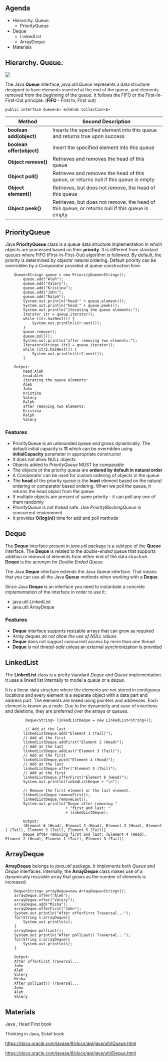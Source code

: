 
## Agenda
* Hierarchy. Queue.
  * PriorityQueue
* Deque
  * LinkedList
  * ArrayDeque
* Materials


## Hierarchy. Queue.
![](media/queue_hierarchy.png)

The Java **Queue** interface, _java.util.Queue_ represents a data structure designed to have elements inserted at the end of the queue, and elements removed from the beginning of the queue. It follows the FIFO or the First-In-First-Out principle.
(**FIFO** - First In, First out)
```
public interface Queue<E> extends Collection<E>  
```

Method | Second Description
------------ | -------------
**boolean add(object)** | Inserts the specified element into this queue and returns true upon success
**boolean offer(object)** | Insert the specified element into this queue
**Object remove()** | Retrieves and removes the head of this queue
**Object poll()** | Retrieves and removes the head of this queue, or returns null if this queue is empty
**Object element()** | Retrieves, but does not remove, the head of this queue
**Object peek()** | Retrieves, but does not remove, the head of this queue, or returns null if this queue is empty

## PriorityQueue
Java **PriorityQueue** class is a queue data structure implementation in which objects are processed based on their **priority**. It is different from standard queues where FIFO (First-In-First-Out) algorithm is followed.
By default, the priority is determined by objects’ natural ordering. Default priority can be overridden by a _Comparator_ provided at queue construction time.

```
    Queue<String> queue = new PriorityQueue<String>();
        queue.add("Aleh");
        queue.add("Valery");
        queue.add("Kristina");
        queue.add("John");
        queue.add("Ralph");
        System.out.println("head:" + queue.element());
        System.out.println("head:" + queue.peek());
        System.out.println("iterating the queue elements:");
        Iterator itr = queue.iterator();
        while (itr.hasNext()) {
            System.out.println(itr.next());
        }
        queue.remove();
        queue.poll();
        System.out.println("after removing two elements:");
        Iterator<String> itr2 = queue.iterator();
        while (itr2.hasNext()) {
            System.out.println(itr2.next());
        }
        
    Output:
        head:Aleh
        head:Aleh
        iterating the queue elements:
        Aleh
        John
        Kristina
        Valery
        Ralph
        after removing two elements:
        Kristina
        Ralph
        Valery
```

### Features
* PriorityQueue is an unbounded queue and grows dynamically. The default initial capacity is **11** which can be overridden using **initialCapacity** parameter in appropriate constructor
* It does not allow NULL objects
* Objects added to _PriorityQueue_ MUST be comparable
* The objects of the priority queue are **ordered by default in natural order**
* A _Comparator_ can be used for custom ordering of objects in the queue
* The **head** of the priority queue is the **least** element based on the natural ordering or comparator based ordering. When we poll the queue, it returns the head object from the queue
* If multiple objects are present of same priority - it can poll any one of them randomly
* _PriorityQueue_ is not thread safe. Use _PriorityBlockingQueue_ in concurrent environment
* It provides **O(log(n))** time for add and poll methods


## Deque
The **Deque** interface present in _java.util_ package is a subtype of the **Queue** interface. The **Deque** is related to the _double-ended_ queue that supports addition or removal of elements from either end of the data structure. **Deque** is the acronym for _Double Ended Queue_.

The Java **Deque** interface extends the Java Queue interface. That means that you can use all the Java **Queue** methods when working with a **Deque**.

Since Java **Deque** is an interface you need to instantiate a concrete implementation of the interface in order to use it:
* java.util.LinkedList
* java.util.ArrayDeque

### Features
* **Deque** interface supports resizable arrays that can grow as required
* Array deques _do not allow the use of NULL values_
* **Deque** does not support concurrent access by more than one thread
* **Deque** _is not thread-safe_ unless an external synchronization is provided

## LinkedList
The **LinkedList** class is a pretty standard _Deque_ and _Queue_ implementation. It uses a linked list internally to model a _queue_ or a _deque_.

It is a linear data structure where the elements are not stored in contiguous locations and every element is a separate object with a data part and address part. The elements are linked using pointers and addresses. Each element is known as a node. Due to the dynamicity and ease of insertions and deletions, they are preferred over the arrays or queues.

```
         Deque<String> linkedListDeque = new LinkedList<String>();
  
         // Add at the last
        linkedListDeque.add("Element 1 (Tail)");
        // Add at the first
        linkedListDeque.addFirst("Element 2 (Head)");
        // Add at the last
        linkedListDeque.addLast("Element 3 (Tail)");
        // Add at the first
        linkedListDeque.push("Element 4 (Head)");
        // Add at the last
        linkedListDeque.offer("Element 5 (Tail)");
        // Add at the first
        linkedListDeque.offerFirst("Element 6 (Head)");
        System.out.println(linkedListDeque + "\n");
  
        // Remove the first element or the last element.
        linkedListDeque.removeFirst();
        linkedListDeque.removeLast();
        System.out.println("Deque after removing "
                           + "first and last: "
                           + linkedListDeque);
                           
        Output:
        [Element 6 (Head), Element 4 (Head), Element 2 (Head), Element 1 (Tail), Element 3 (Tail), Element 5 (Tail)]
        Deque after removing first and last: [Element 4 (Head), Element 2 (Head), Element 1 (Tail), Element 3 (Tail)]                   
```

## ArrayDeque
**ArrayDeque** belongs to _java.util_ package. It implements both _Queue_ and _Deque_ interfaces. Internally, the **ArrayDeque** class makes use of a dynamically resizable array that grows as the number of elements is increased.

```
    Deque<String> arrayDeque=new ArrayDeque<String>();  
    arrayDeque.offer("Aleh");  
    arrayDeque.offer("Valery");  
    arrayDeque.add("Misha");  
    arrayDeque.offerFirst("John");  
    System.out.println("After offerFirst Traversal...");  
    for(String s:arrayDeque){  
        System.out.println(s);  
    }  
    arrayDeque.pollLast();  
    System.out.println("After pollLast() Traversal...");  
    for(String s:arrayDeque){  
        System.out.println(s);  
    }  
    
    Output:
    After offerFirst Traversal...
    John
    Aleh
    Valery
    Misha
    After pollLast() Traversal...
    John
    Aleh
    Valery
```
## Materials

Java , Head First book

Thinking in Java, Eckel book

https://docs.oracle.com/javase/8/docs/api/java/util/Queue.html

https://docs.oracle.com/javase/8/docs/api/java/util/Deque.html